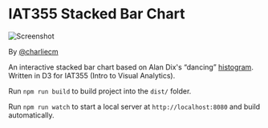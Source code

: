 # IAT355 Stacked Bar Chart

![Screenshot](/../master/screenshot.png?raw=true)

By [@charliecm](https://twitter.com/@charliecm)

An interactive stacked bar chart based on Alan Dix's “dancing” [histogram](http://www.meandeviation.com/dancing-histograms/). Written in D3 for IAT355 (Intro to Visual Analytics).

Run `npm run build` to build project into the `dist/` folder.

Run `npm run watch` to start a local server at `http://localhost:8080` and build automatically.
